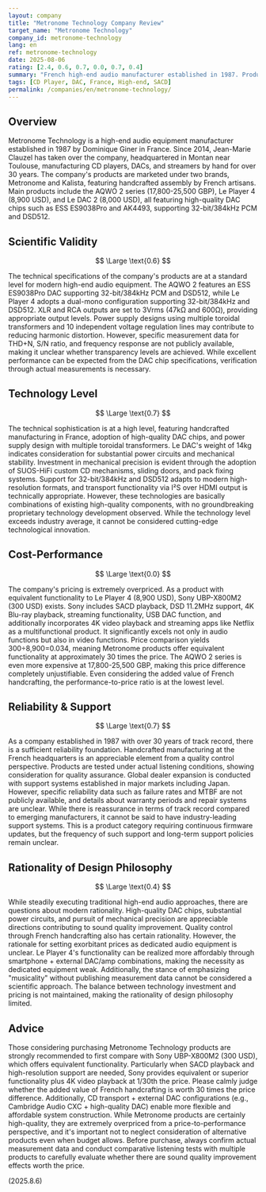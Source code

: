 ```yaml
---
layout: company
title: "Metronome Technology Company Review"
target_name: "Metronome Technology"
company_id: metronome-technology
lang: en
ref: metronome-technology
date: 2025-08-06
rating: [2.4, 0.6, 0.7, 0.0, 0.7, 0.4]
summary: "French high-end audio manufacturer established in 1987. Produces handcrafted CD players and DACs but faces significant challenges in price-to-performance ratio"
tags: [CD Player, DAC, France, High-end, SACD]
permalink: /companies/en/metronome-technology/
---
```

## Overview

Metronome Technology is a high-end audio equipment manufacturer established in 1987 by Dominique Giner in France. Since 2014, Jean-Marie Clauzel has taken over the company, headquartered in Montan near Toulouse, manufacturing CD players, DACs, and streamers by hand for over 30 years. The company's products are marketed under two brands, Metronome and Kalista, featuring handcrafted assembly by French artisans. Main products include the AQWO 2 series (17,800-25,500 GBP), Le Player 4 (8,900 USD), and Le DAC 2 (8,000 USD), all featuring high-quality DAC chips such as ESS ES9038Pro and AK4493, supporting 32-bit/384kHz PCM and DSD512.

## Scientific Validity

$$ \Large \text{0.6} $$

The technical specifications of the company's products are at a standard level for modern high-end audio equipment. The AQWO 2 features an ESS ES9038Pro DAC supporting 32-bit/384kHz PCM and DSD512, while Le Player 4 adopts a dual-mono configuration supporting 32-bit/384kHz and DSD512. XLR and RCA outputs are set to 3Vrms (47kΩ and 600Ω), providing appropriate output levels. Power supply designs using multiple toroidal transformers and 10 independent voltage regulation lines may contribute to reducing harmonic distortion. However, specific measurement data for THD+N, S/N ratio, and frequency response are not publicly available, making it unclear whether transparency levels are achieved. While excellent performance can be expected from the DAC chip specifications, verification through actual measurements is necessary.

## Technology Level

$$ \Large \text{0.7} $$

The technical sophistication is at a high level, featuring handcrafted manufacturing in France, adoption of high-quality DAC chips, and power supply design with multiple toroidal transformers. Le DAC's weight of 14kg indicates consideration for substantial power circuits and mechanical stability. Investment in mechanical precision is evident through the adoption of SUOS-HiFi custom CD mechanisms, sliding doors, and pack fixing systems. Support for 32-bit/384kHz and DSD512 adapts to modern high-resolution formats, and transport functionality via I²S over HDMI output is technically appropriate. However, these technologies are basically combinations of existing high-quality components, with no groundbreaking proprietary technology development observed. While the technology level exceeds industry average, it cannot be considered cutting-edge technological innovation.

## Cost-Performance

$$ \Large \text{0.0} $$

The company's pricing is extremely overpriced. As a product with equivalent functionality to Le Player 4 (8,900 USD), Sony UBP-X800M2 (300 USD) exists. Sony includes SACD playback, DSD 11.2MHz support, 4K Blu-ray playback, streaming functionality, USB DAC function, and additionally incorporates 4K video playback and streaming apps like Netflix as a multifunctional product. It significantly excels not only in audio functions but also in video functions. Price comparison yields 300÷8,900=0.034, meaning Metronome products offer equivalent functionality at approximately 30 times the price. The AQWO 2 series is even more expensive at 17,800-25,500 GBP, making this price difference completely unjustifiable. Even considering the added value of French handcrafting, the performance-to-price ratio is at the lowest level.

## Reliability & Support

$$ \Large \text{0.7} $$

As a company established in 1987 with over 30 years of track record, there is a sufficient reliability foundation. Handcrafted manufacturing at the French headquarters is an appreciable element from a quality control perspective. Products are tested under actual listening conditions, showing consideration for quality assurance. Global dealer expansion is conducted with support systems established in major markets including Japan. However, specific reliability data such as failure rates and MTBF are not publicly available, and details about warranty periods and repair systems are unclear. While there is reassurance in terms of track record compared to emerging manufacturers, it cannot be said to have industry-leading support systems. This is a product category requiring continuous firmware updates, but the frequency of such support and long-term support policies remain unclear.

## Rationality of Design Philosophy

$$ \Large \text{0.4} $$

While steadily executing traditional high-end audio approaches, there are questions about modern rationality. High-quality DAC chips, substantial power circuits, and pursuit of mechanical precision are appreciable directions contributing to sound quality improvement. Quality control through French handcrafting also has certain rationality. However, the rationale for setting exorbitant prices as dedicated audio equipment is unclear. Le Player 4's functionality can be realized more affordably through smartphone + external DAC/amp combinations, making the necessity as dedicated equipment weak. Additionally, the stance of emphasizing "musicality" without publishing measurement data cannot be considered a scientific approach. The balance between technology investment and pricing is not maintained, making the rationality of design philosophy limited.

## Advice

Those considering purchasing Metronome Technology products are strongly recommended to first compare with Sony UBP-X800M2 (300 USD), which offers equivalent functionality. Particularly when SACD playback and high-resolution support are needed, Sony provides equivalent or superior functionality plus 4K video playback at 1/30th the price. Please calmly judge whether the added value of French handcrafting is worth 30 times the price difference. Additionally, CD transport + external DAC configurations (e.g., Cambridge Audio CXC + high-quality DAC) enable more flexible and affordable system construction. While Metronome products are certainly high-quality, they are extremely overpriced from a price-to-performance perspective, and it's important not to neglect consideration of alternative products even when budget allows. Before purchase, always confirm actual measurement data and conduct comparative listening tests with multiple products to carefully evaluate whether there are sound quality improvement effects worth the price.

(2025.8.6)
